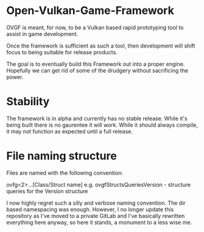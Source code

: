 # Open-Vulkan-Game-Framework

OVGF is meant, for now, to be a Vulkan based rapid prototyping tool to assist in game development.

Once the framework is sufficient as such a tool, then development will shift focus to being suitable for release products.

The goal is to eventually build this Framework out into a proper engine. Hopefully we can get rid of some of the drudgery without sacrificing the power.

# Stability

The framework is in alpha and currently has no stable release. While it's being built there is no gaurentee it will work. While it should always compile, it may not function as expected until a full release.

# File naming structure

Files are named with the following convention:

ovfg<Namespace1><2>...<n>[Class/Struct name]
  e.g. ovgfStructsQueriesVersion - structure queries for the Version structure 
  
I now highly regret such a silly and verbose naming convention. The dir based namespacing was enough. However, I no longer update this repository as I've moved to a private GitLab and I've basically rewritten everything here anyway, so here it stands, a monument to a less wise me.
